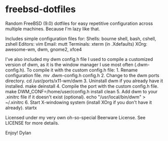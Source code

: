 freebsd-dotfiles
================

Random FreeBSD (9.0) dotfiles for easy repetitive configuration across multiple machines. Because I'm lazy like that.

Includes simple configuration files for:
	Shells:		bourne shell, bash, cshell, zshell
	Editors:	vim
	Email:		mutt
	Terminals:	xterm (in .Xdefaults)
	XOrg:		awesome-wm, dwm, gnome2, xfce4

I've also included my dwm config.h file I used to compile a customized version of dwm, as it is the window manager I use 
most often (.dwm-config.h). To compile it with the custom config.h file:
	1. Rename configuration file.
	   mv .dwm-config.h config.h
	2. Change to the dwm ports directory.
	   cd /usr/ports/x11-wm/dwm
	3. Uninstall dwm if you already have it installed.
	   make deinstall
	4. Compile the port with the custom config.h file.
	   make DWM_CONF=/home/user/config.h install clean
	5. Add dwm to your .xinitrc file if it doesn't exist (optional).
	   echo "/usr/local/bin/dwm" > ~/.xinitrc
	6. Start X-windowing system (install XOrg if you don't have it already).
	   startx

Licensed under my very own oh-so-special Beerware License. See LICENSE for more details.

Enjoy!
Dylan
